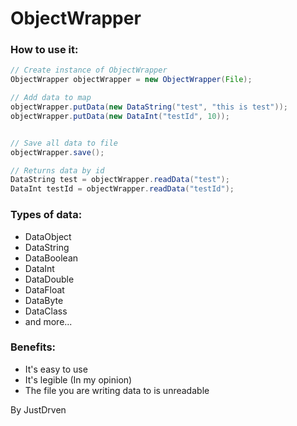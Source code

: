 # ObjectWrapper

### How to use it:

```java
// Create instance of ObjectWrapper
ObjectWrapper objectWrapper = new ObjectWrapper(File);

// Add data to map
objectWrapper.putData(new DataString("test", "this is test"));
objectWrapper.putData(new DataInt("testId", 10));


// Save all data to file
objectWrapper.save();

// Returns data by id
DataString test = objectWrapper.readData("test");
DataInt testId = objectWrapper.readData("testId");
```

### Types of data:
- DataObject
- DataString
- DataBoolean
- DataInt
- DataDouble
- DataFloat
- DataByte
- DataClass
- and more...

### Benefits:
- It's easy to use
- It's legible (In my opinion)
- The file you are writing data to is unreadable

By JustDrven
